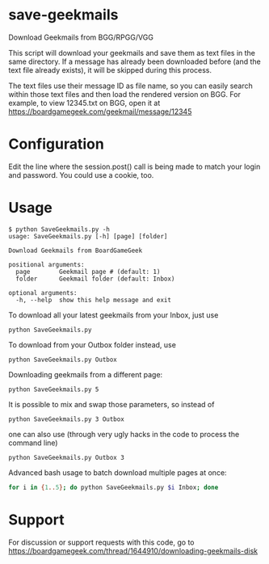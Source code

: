 # save-geekmails
Download Geekmails from BGG/RPGG/VGG

This script will download your geekmails and save them as text files in the same directory.
If a message has already been downloaded before (and the text file already exists), it will be skipped during this process.

The text files use their message ID as file name, so you can easily search within those text files and then load the rendered version on BGG. For example, to view 12345.txt on BGG, open it at https://boardgamegeek.com/geekmail/message/12345

Configuration
=============

Edit the line where the session.post() call is being made to match your login and password. You could use a cookie, too.

Usage
=====

```
$ python SaveGeekmails.py -h
usage: SaveGeekmails.py [-h] [page] [folder]

Download Geekmails from BoardGameGeek

positional arguments:
  page        Geekmail page # (default: 1)
  folder      Geekmail folder (default: Inbox)

optional arguments:
  -h, --help  show this help message and exit
```

To download all your latest geekmails from your Inbox, just use
```
python SaveGeekmails.py
```
To download from your Outbox folder instead, use
```
python SaveGeekmails.py Outbox
```
Downloading geekmails from a different page:
```
python SaveGeekmails.py 5
```

It is possible to mix and swap those parameters, so instead of
```
python SaveGeekmails.py 3 Outbox
```
one can also use (through very ugly hacks in the code to process the command line)
```
python SaveGeekmails.py Outbox 3
```

Advanced bash usage to batch download multiple pages at once:

```bash
for i in {1..5}; do python SaveGeekmails.py $i Inbox; done
```

Support
=======

For discussion or support requests with this code, go to https://boardgamegeek.com/thread/1644910/downloading-geekmails-disk
